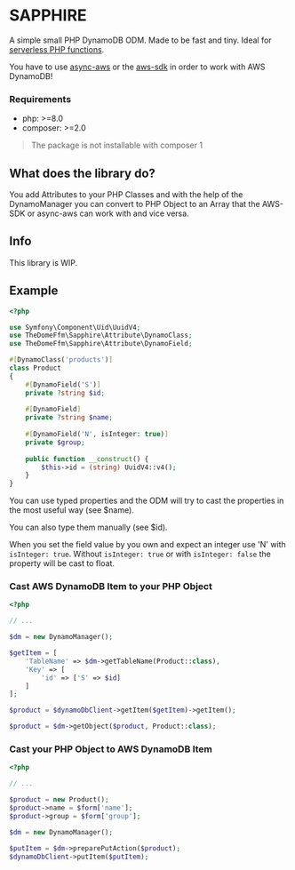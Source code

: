 # SAPPHIRE

A simple small PHP DynamoDB ODM. Made to be fast and tiny.
Ideal for [serverless PHP functions](https://bref.sh).

You have to use [async-aws](https://async-aws.com/clients/dynamodb.html)
or the [aws-sdk](https://github.com/aws/aws-sdk-php) in order to work with AWS DynamoDB!

### Requirements
- php: >=8.0
- composer: >=2.0

> The package is not installable with composer 1

## What does the library do?

You add Attributes to your PHP Classes and with the help of the
DynamoManager you can convert to PHP Object to an Array that the AWS-SDK or async-aws can work with and vice versa.

## Info
This library is WIP.

## Example

```php
<?php

use Symfony\Component\Uid\UuidV4;
use TheDomeFfm\Sapphire\Attribute\DynamoClass;
use TheDomeFfm\Sapphire\Attribute\DynamoField;

#[DynamoClass('products')]
class Product
{
    #[DynamoField('S')]
    private ?string $id;
    
    #[DynamoField]
    private ?string $name;
    
    #[DynamoField('N', isInteger: true)]
    private $group;
    
    public function __construct() {
        $this->id = (string) UuidV4::v4();
    }
}
```

You can use typed properties and the ODM will try to cast the properties in the most useful way (see $name).

You can also type them manually (see $id).

When you set the field value by you own and expect an integer use 'N' with `isInteger: true`.
Without `isInteger: true` or with `isInteger: false` the property will be cast to float. 

### Cast AWS DynamoDB Item to your PHP Object
```php
<?php

// ...

$dm = new DynamoManager();

$getItem = [
    'TableName' => $dm->getTableName(Product::class),
    'Key' => [
        'id' => ['S' => $id]
    ]
];

$product = $dynamoDbClient->getItem($getItem)->getItem();

$product = $dm->getObject($product, Product::class);
```

### Cast your PHP Object to AWS DynamoDB Item 
```php
<?php

// ...

$product = new Product();
$product->name = $form['name'];
$product->group = $form['group'];

$dm = new DynamoManager();

$putItem = $dm->preparePutAction($product);
$dynamoDbClient->putItem($putItem);
```
